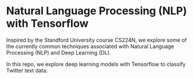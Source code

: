 # Natural Language Processing (NLP) with Tensorflow

Inspired by the Standford University course CS224N, we explore some of the currently common techniques associated with Natural Language Processing (NLP) and Deep Learning (DL).

In this repo, we explore deep learning models with Tensorflow to classify Twitter text data.


